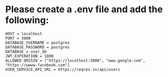 # Please create a .env file and add the following:

```text
HOST = localhost
PORT = 3000
DATABASE_USERNAME = postgres
DATABASE_PASSWORD = postgres
DATABASE = user_db
JWT_EXPIRATION = 1800
ALLOWED_ORIGIN = ["https://localhost:3000", "www.google.com", "https://wwww.facebook.com"]
USER_SERVICE_API_URL = https://reqres.in/api/users
```

